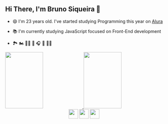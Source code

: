 
## Hi There, I'm Bruno Siqueira 👋 <br>
- 😄 I'm 23 years old. I've started studying Programming this year on <a href='https://github.com/alura-cursos'>Alura</a> <br>
- 📚 I'm currently studying JavaScript focused on Front-End development <br>

- 🏞️ 🏍 🚵🏽 🌄 🎧 🎸 ✊🏼 

<div class="github-data">
    <a href="https://github.com/brunosiq99">
        <img height="180em" width="49%" src="https://github-readme-stats.vercel.app/api?username=brunosiq99&theme=tokyonight&include_all_commits=true&count_private=true&show_icons=true">
        <img height="180em" width="49%" src="https://github-readme-stats.vercel.app/api/top-langs/?username=brunosiq99&theme=tokyonight&c&layout=compact&langs_count=16">
    </a>
</div>

<div style="display:inline_block; text-align:center">
  <img margin="16px" width="30rem" src="https://cdn.jsdelivr.net/gh/devicons/devicon/icons/javascript/javascript-original.svg" />
  <img margin="16px" width="30rem" src="https://cdn.jsdelivr.net/gh/devicons/devicon/icons/html5/html5-original.svg" />
  <img margin="16px" width="30rem" src="https://cdn.jsdelivr.net/gh/devicons/devicon/icons/css3/css3-original.svg" />
</div>

